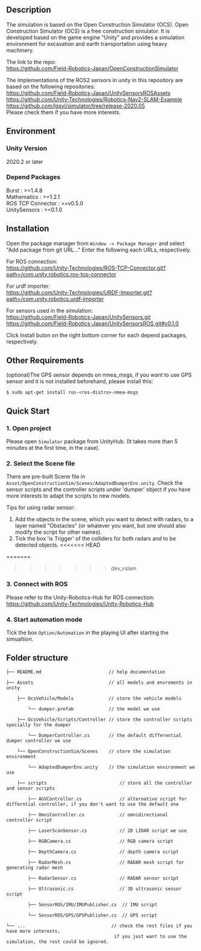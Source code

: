 ## Description
The simulation is based on the Open Construction Simulator (OCS). Open Construction Simulator (OCS) is a free construction simulator.
It is developed based on the game engine "Unity" and provides a simulation environment for excavation and earth transportation using heavy machinery.  

The link to the repo:  
https://github.com/Field-Robotics-Japan/OpenConstructionSimulator 

The implementations of the ROS2 sensors in unity in this repository are based on the following repositories:  
https://github.com/Field-Robotics-Japan/UnitySensorsROSAssets  
https://github.com/Unity-Technologies/Robotics-Nav2-SLAM-Example  
https://github.com/lgsvl/simulator/tree/release-2020.05  
Please check them if you have more interests.  


## Environment
### Unity Version
2020.2 or later

### Depend Packages
Burst : >=1.4.8  
Mathematics : >=1.2.1  
ROS TCP Connector : >=v0.5.0  
UnitySensors : >=0.1.0

## Installation
Open the package manager from `Window -> Package Manager` and select "Add package from git URL..."
Enter the following each URLs, respectively.  

For ROS connection:  
https://github.com/Unity-Technologies/ROS-TCP-Connector.git?path=/com.unity.robotics.ros-tcp-connector

For urdf importer:  
https://github.com/Unity-Technologies/URDF-Importer.git?path=/com.unity.robotics.urdf-importer  

For sensors used in the simulation:  
https://github.com/Field-Robotics-Japan/UnitySensors.git  
https://github.com/Field-Robotics-Japan/UnitySensorsROS.git#v0.1.0

Click Install buton on the right bottom corner for each depend packages, respectively.

## Other Requirements
(optional)The GPS sensor depends on nmea_msgs, if you want to use GPS sensor and it is not installed beforehand, please install this:  

`$ sudo apt-get install ros-<ros-distro>-nmea-msgs`

## Quick Start

### 1. Open project
Please open `Simulator` package from UnityHub. (It takes more than 5 minuites at the first time, in the case).

### 2. Select the Scene file
There are pre-built Scene file in `Asset/OpenConstructionSim/Scenes/AdaptedDumperEnv.unity`. Check the sensor scripts and the controller scripts under 'dumper' object if you have more interests to adapt the scripts to new models.  
  
Tips for using radar sensor:  
1. Add the objects in the scene, which you want to detect with radars, to a layer named "Obstacles" (or whatever you want, but one should also modify the script for other names).  
2. Tick the box 'is Trigger' of the colliders for both radars and to be detected objects.
<<<<<<< HEAD

=======
>>>>>>> dev_vslam


### 3. Connect with ROS
Please refer to the Unity-Robotics-Hub for ROS connection:
https://github.com/Unity-Technologies/Unity-Robotics-Hub

### 4. Start automation mode
Tick the box `Option/Automation` in the playing UI after starting the simualtion.


## Folder structure
    ├── README.md                         // help documentation
    
    ├── Assets                            // all models and envroments in unity
        
        ├── OcsVehicle/Models             // store the vehicle models
    
            └── dumper.prefab             // the model we use
        
        ├── OcsVehicle/Scripts/Controller // store the controller scripts specially for the dumper
    
            └── DumperController.cs       // the default differential dumper controller we use
    
        └── OpenConstructionSim/Scenes    // store the simulation environment
    
            └── AdaptedDumperEnv.unity    // the simulation environment we use 
    
		├── scripts                           // store all the controller and sensor scripts

			├── AGVController.cs              // alternative script for differntial controller, if you don't want to use the default one

			├── OmniController.cs             // omnidirectional controller script

			├── LaserScanSensor.cs            // 2D LIDAR script we use

			├── RGBCamera.cs                  // RGB camera script

			├── DepthCamera.cs                // depth camera script

			├── RadarMesh.cs                  // RADAR mesh script for generating radar mesh

			├── RadarSensor.cs                // RADAR sensor script

			├── Ultrasonic.cs                 // 3D ultrasonic sensor script

			├── SensorROS/IMU/IMUPublisher.cs  // IMU script
			
			└── SensorROS/GPS/GPSPublisher.cs  // GPS script

    └── ...                                // check the rest files if you have more interests, 
                                            if you just want to use the simulation, the rest could be ignored.









